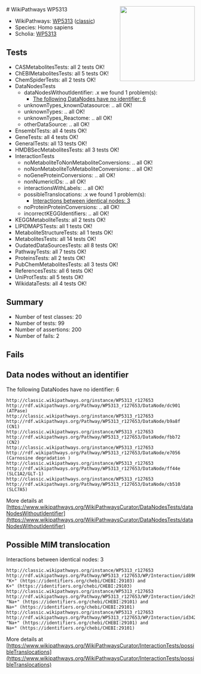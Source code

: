 <img style="float: right; width: 200px" src="https://upload.wikimedia.org/wikipedia/commons/thumb/8/83/Wplogo_with_text_500.png/640px-Wplogo_with_text_500.png" />
# WikiPathways WP5313

* WikiPathways: [WP5313](https://wikipathways.org/pathways/WP5313) ([classic](https://classic.wikipathways.org/instance/WP5313))
* Species: Homo sapiens
* Scholia: [WP5313](https://scholia.toolforge.org/wikipathways/WP5313)
## Tests
* CASMetabolitesTests: all 2 tests OK!
* ChEBIMetabolitesTests: all 5 tests OK!
* ChemSpiderTests: all 2 tests OK!
* DataNodesTests
    * dataNodesWithoutIdentifier: .x we found 1 problem(s):
        * [The following DataNodes have no identifier: 6](#d2d32fa5)
    * unknownTypes_knownDatasource: .. all OK!
    * unknownTypes: .. all OK!
    * unknownTypes_Reactome: .. all OK!
    * otherDataSource: .. all OK!
* EnsemblTests: all 4 tests OK!
* GeneTests: all 4 tests OK!
* GeneralTests: all 13 tests OK!
* HMDBSecMetabolitesTests: all 3 tests OK!
* InteractionTests
    * noMetaboliteToNonMetaboliteConversions: .. all OK!
    * noNonMetaboliteToMetaboliteConversions: .. all OK!
    * noGeneProteinConversions: .. all OK!
    * nonNumericIDs: .. all OK!
    * interactionsWithLabels: .. all OK!
    * possibleTranslocations: .x we found 1 problem(s):
        * [Interactions between identical nodes: 3](#1c118208)
    * noProteinProteinConversions: .. all OK!
    * incorrectKEGGIdentifiers: .. all OK!
* KEGGMetaboliteTests: all 2 tests OK!
* LIPIDMAPSTests: all 1 tests OK!
* MetaboliteStructureTests: all 1 tests OK!
* MetabolitesTests: all 14 tests OK!
* OudatedDataSourcesTests: all 8 tests OK!
* PathwayTests: all 7 tests OK!
* ProteinsTests: all 2 tests OK!
* PubChemMetabolitesTests: all 3 tests OK!
* ReferencesTests: all 6 tests OK!
* UniProtTests: all 5 tests OK!
* WikidataTests: all 4 tests OK!


## Summary

* Number of test classes: 20
* Number of tests: 99
* Number of assertions: 200
* Number of fails: 2

## Fails

<a name="d2d32fa5" />

## Data nodes without an identifier

The following DataNodes have no identifier: 6
```
http://classic.wikipathways.org/instance/WP5313_r127653 http://rdf.wikipathways.org/Pathway/WP5313_r127653/DataNode/dc901 (ATPase)
http://classic.wikipathways.org/instance/WP5313_r127653 http://rdf.wikipathways.org/Pathway/WP5313_r127653/DataNode/b9a8f (CN1)
http://classic.wikipathways.org/instance/WP5313_r127653 http://rdf.wikipathways.org/Pathway/WP5313_r127653/DataNode/fbb72 (CN2)
http://classic.wikipathways.org/instance/WP5313_r127653 http://rdf.wikipathways.org/Pathway/WP5313_r127653/DataNode/e7056 (Carnosine degradation )
http://classic.wikipathways.org/instance/WP5313_r127653 http://rdf.wikipathways.org/Pathway/WP5313_r127653/DataNode/ff44e (SLC1A2/GLT-1)
http://classic.wikipathways.org/instance/WP5313_r127653 http://rdf.wikipathways.org/Pathway/WP5313_r127653/DataNode/cb510 (SLC7A5)
```

More details at [https://www.wikipathways.org/WikiPathwaysCurator/DataNodesTests/dataNodesWithoutIdentifier](https://www.wikipathways.org/WikiPathwaysCurator/DataNodesTests/dataNodesWithoutIdentifier)

<a name="1c118208" />

## Possible MIM translocation

Interactions between identical nodes: 3
```
http://classic.wikipathways.org/instance/WP5313_r127653 http://rdf.wikipathways.org/Pathway/WP5313_r127653/WP/Interaction/id8963773d "K+" (https://identifiers.org/chebi/CHEBI:29103) and 
K+" (https://identifiers.org/chebi/CHEBI:29103)
http://classic.wikipathways.org/instance/WP5313_r127653 http://rdf.wikipathways.org/Pathway/WP5313_r127653/WP/Interaction/ide29f66b7 "Na+" (https://identifiers.org/chebi/CHEBI:29101) and 
Na+" (https://identifiers.org/chebi/CHEBI:29101)
http://classic.wikipathways.org/instance/WP5313_r127653 http://rdf.wikipathways.org/Pathway/WP5313_r127653/WP/Interaction/id342b537 "Na+" (https://identifiers.org/chebi/CHEBI:29101) and 
Na+" (https://identifiers.org/chebi/CHEBI:29101)
```

More details at [https://www.wikipathways.org/WikiPathwaysCurator/InteractionTests/possibleTranslocations](https://www.wikipathways.org/WikiPathwaysCurator/InteractionTests/possibleTranslocations)

